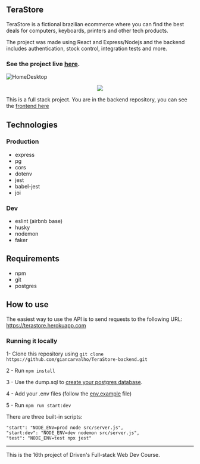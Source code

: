 ## TeraStore

TeraStore is a fictional brazilian ecommerce where you can find the best deals for computers, keyboards, printers and other tech products. 

The project was made using React and Express/Nodejs and the backend includes authentication, stock control, integration tests and more. 

### See the project live [here](https://tera-store-frontend-ten.vercel.app).

![HomeDesktop](https://i.imgur.com/OwnJQHO.png)

<p align="center">
  <img src="https://i.imgur.com/sC3C5AY.png" />
</p>

This is a full stack project. You are in the backend repository, you can see the [frontend here](https://github.com/giancarvalho/TeraStore-frontend)

## Technologies

### Production
- express
- pg 
- cors
- dotenv
- jest 
- babel-jest
- joi

### Dev
- eslint (airbnb base)
- husky
- nodemon
- faker


## Requirements

- npm
- git
- postgres

## How to use

The easiest way to use the API is to send requests to the following URL: https://terastore.herokuapp.com

### Running it locally

1- Clone this repository using ```git clone https://github.com/giancarvalho/TeraStore-backend.git```

2 - Run ```npm install``` 

3 - Use the dump.sql to [create your postgres database](https://www.postgresql.org/docs/9.4/backup-dump.html).

4 - Add your .env files (follow the [env.example](https://github.com/giancarvalho/TeraStore-backend/blob/9a7ba8c6f73b3eedcc4308618a9eca07bd02c54e/.env.example) file)

5 - Run ```npm run start:dev```

There are three built-in scripts:

    "start": "NODE_ENV=prod node src/server.js",
    "start:dev": "NODE_ENV=dev nodemon src/server.js",
    "test": "NODE_ENV=test npx jest"

---
This is the 16th project of Driven's Full-stack Web Dev Course. 
